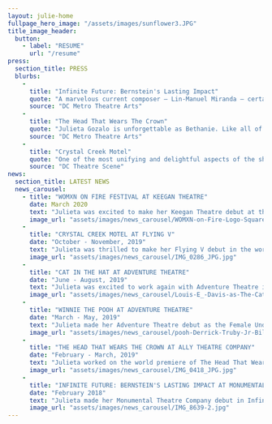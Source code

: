 ```yaml
---
layout: julie-home
fullpage_hero_image: "/assets/images/sunflower3.JPG"
title_image_header:
  button:
    - label: "RESUME"
      url: "/resume"
press:
  section_title: PRESS
  blurbs:
    - 
      title: "Infinite Future: Bernstein's Lasting Impact"
      quote: "A marvelous current composer – Lin-Manuel Miranda – certainly seems to be influenced by Bernstein, and his pulsating song “Carnival De Barrio” from In the Heights was delivered with a lusty and earthy interpretation by Julieta Gozalo that was absolutely thrilling to listen to."
      source: "DC Metro Theatre Arts"
    - 
      title: "The Head That Wears The Crown"
      quote: "Julieta Gozalo is unforgettable as Bethanie. Like all of Villanueva’s characters, Bethanie’s perfect life is only skin-deep, and Gozalo provides a very genuine feeling to a girl who uses high school politics as a coping mechanism for troubling home issues. Gozalo navigates the character’s age change from the first half to the second half incredibly well, growing from submissive to her friends, to ambivalent without any feeling of emotional whiplash."
      source: "DC Metro Theatre Arts"
    - 
      title: "Crystal Creek Motel"
      quote: "One of the most unifying and delightful aspects of the show is the cleaning staff, played by Gozalo and Denman, who not only reset the stage between each scene, but also get their own, nearly wordless yet entirely satisfying, story arc."
      source: "DC Theatre Scene"
news:
  section_title: LATEST NEWS
  news_carousel:
    - title: "WOMXN ON FIRE FESTIVAL AT KEEGAN THEATRE"
      date: March 2020
      text: "Julieta was excited to make her Keegan Theatre debut at the WOMXN on Fire Festival. She performed in the two person play First Chair. \n Over the course of a week, audiences have the opportunity to interact with an exciting and eclectic group of new works, emerging playwrights, and directors and performers."
      image_url: "assets/images/news_carousel/WOMXN-on-Fire-Logo-Square_edited_edited.jpg"
    - 
      title: "CRYSTAL CREEK MOTEL AT FLYING V"
      date: "October - November, 2019"
      text: "Julieta was thrilled to make her Flying V debut in the world premiere of Crystal Creek Motel. \n This original and innovative production features six auteur directors – led by Associate Artistic Director Lee Liebeskind – a stellar ensemble of actors, and a complement of Flying V’s finest designers, teaming together to tell twelve distinct stories set in the same motel room over the course of a year."
      image_url: "assets/images/news_carousel/IMG_0286_JPG.jpg"
    - 
      title: "CAT IN THE HAT AT ADVENTURE THEATRE"
      date: "June - August, 2019"
      text: "Julieta was excited to work again with Adventure Theatre in their production of Cat in the Hat as the female swing. \nShe covered three different tracks, all of which she went on for, and had the opportunity to play the role of Sally for the extension week."
      image_url: "assets/images/news_carousel/Louis-E_-Davis-as-The-Cat-Caroline-Wolfs.jpg"
    - 
      title: "WINNIE THE POOH AT ADVENTURE THEATRE"
      date: "March - May, 2019"
      text: "Julieta made her Adventure Theatre debut as the Female Understudy in Winnie the Pooh. She had the opportunity to go on for one of the track she covered on closing day."
      image_url: "assets/images/news_carousel/pooh-Derrick-Truby-Jr-Billie-Krishawn-…p.jpg"
    - 
      title: "THE HEAD THAT WEARS THE CROWN AT ALLY THEATRE COMPANY"
      date: "February - March, 2019"
      text: "Julieta worked on the world premiere of The Head That Wears the Crown as Bethanie. Ally Theatre Company recently received the John Aniello Award for Outstanding Emerging Theatre Company at the Helen Hayes Award this year."
      image_url: "assets/images/news_carousel/IMG_0418_JPG.jpg"
    - 
      title: "INFINITE FUTURE: BERNSTEIN'S LASTING IMPACT AT MONUMENTAL THEATRE COMPANY"
      date: "February 2018"
      text: "Julieta made her Monumental Theatre Company debut in Infinite Future: Bernstein's Lasting Impact, a new, collaboratively devised, cabaret-style show that explores the influence of Leonard Bernstein’s musicals on contemporary musical theatre that celebrates Bernstein's 100th birthday."
      image_url: "assets/images/news_carousel/IMG_8639-2.jpg"
---
```

<script type="text/javascript" src="assets/js/height-adjuster.js"></script>